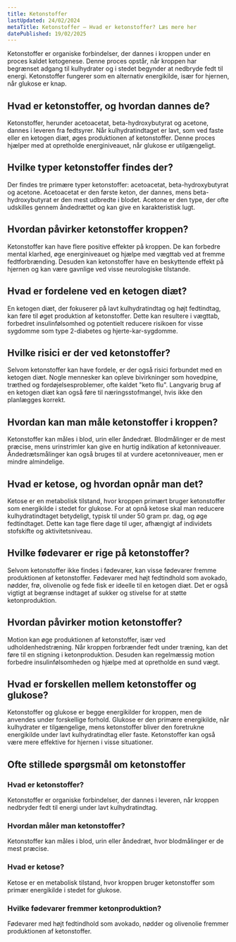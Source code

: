 ```yaml
---
title: Ketonstoffer
lastUpdated: 24/02/2024
metaTitle: Ketonstoffer – Hvad er ketonstoffer? Læs mere her
datePublished: 19/02/2025
---
```


Ketonstoffer er organiske forbindelser, der dannes i kroppen under en proces kaldet ketogenese. Denne proces opstår, når kroppen har begrænset adgang til kulhydrater og i stedet begynder at nedbryde fedt til energi. Ketonstoffer fungerer som en alternativ energikilde, især for hjernen, når glukose er knap. 

## Hvad er ketonstoffer, og hvordan dannes de?

Ketonstoffer, herunder acetoacetat, beta-hydroxybutyrat og acetone, dannes i leveren fra fedtsyrer. Når kulhydratindtaget er lavt, som ved faste eller en ketogen diæt, øges produktionen af ketonstoffer. Denne proces hjælper med at opretholde energiniveauet, når glukose er utilgængeligt.

## Hvilke typer ketonstoffer findes der?

Der findes tre primære typer ketonstoffer: acetoacetat, beta-hydroxybutyrat og acetone. Acetoacetat er den første keton, der dannes, mens beta-hydroxybutyrat er den mest udbredte i blodet. Acetone er den type, der ofte udskilles gennem åndedrættet og kan give en karakteristisk lugt.

## Hvordan påvirker ketonstoffer kroppen?

Ketonstoffer kan have flere positive effekter på kroppen. De kan forbedre mental klarhed, øge energiniveauet og hjælpe med vægttab ved at fremme fedtforbrænding. Desuden kan ketonstoffer have en beskyttende effekt på hjernen og kan være gavnlige ved visse neurologiske tilstande.

## Hvad er fordelene ved en ketogen diæt?

En ketogen diæt, der fokuserer på lavt kulhydratindtag og højt fedtindtag, kan føre til øget produktion af ketonstoffer. Dette kan resultere i vægttab, forbedret insulinfølsomhed og potentielt reducere risikoen for visse sygdomme som type 2-diabetes og hjerte-kar-sygdomme.

## Hvilke risici er der ved ketonstoffer?

Selvom ketonstoffer kan have fordele, er der også risici forbundet med en ketogen diæt. Nogle mennesker kan opleve bivirkninger som hovedpine, træthed og fordøjelsesproblemer, ofte kaldet "keto flu". Langvarig brug af en ketogen diæt kan også føre til næringsstofmangel, hvis ikke den planlægges korrekt.

## Hvordan kan man måle ketonstoffer i kroppen?

Ketonstoffer kan måles i blod, urin eller åndedræt. Blodmålinger er de mest præcise, mens urinstrimler kan give en hurtig indikation af ketonniveauer. Åndedrætsmålinger kan også bruges til at vurdere acetonniveauer, men er mindre almindelige.

## Hvad er ketose, og hvordan opnår man det?

Ketose er en metabolisk tilstand, hvor kroppen primært bruger ketonstoffer som energikilde i stedet for glukose. For at opnå ketose skal man reducere kulhydratindtaget betydeligt, typisk til under 50 gram pr. dag, og øge fedtindtaget. Dette kan tage flere dage til uger, afhængigt af individets stofskifte og aktivitetsniveau.

## Hvilke fødevarer er rige på ketonstoffer?

Selvom ketonstoffer ikke findes i fødevarer, kan visse fødevarer fremme produktionen af ketonstoffer. Fødevarer med højt fedtindhold som avokado, nødder, frø, olivenolie og fede fisk er ideelle til en ketogen diæt. Det er også vigtigt at begrænse indtaget af sukker og stivelse for at støtte ketonproduktion.

## Hvordan påvirker motion ketonstoffer?

Motion kan øge produktionen af ketonstoffer, især ved udholdenhedstræning. Når kroppen forbrænder fedt under træning, kan det føre til en stigning i ketonproduktion. Desuden kan regelmæssig motion forbedre insulinfølsomheden og hjælpe med at opretholde en sund vægt.

## Hvad er forskellen mellem ketonstoffer og glukose?

Ketonstoffer og glukose er begge energikilder for kroppen, men de anvendes under forskellige forhold. Glukose er den primære energikilde, når kulhydrater er tilgængelige, mens ketonstoffer bliver den foretrukne energikilde under lavt kulhydratindtag eller faste. Ketonstoffer kan også være mere effektive for hjernen i visse situationer.

## Ofte stillede spørgsmål om ketonstoffer

### Hvad er ketonstoffer?

Ketonstoffer er organiske forbindelser, der dannes i leveren, når kroppen nedbryder fedt til energi under lavt kulhydratindtag.

### Hvordan måler man ketonstoffer?

Ketonstoffer kan måles i blod, urin eller åndedræt, hvor blodmålinger er de mest præcise.

### Hvad er ketose?

Ketose er en metabolisk tilstand, hvor kroppen bruger ketonstoffer som primær energikilde i stedet for glukose.

### Hvilke fødevarer fremmer ketonproduktion?

Fødevarer med højt fedtindhold som avokado, nødder og olivenolie fremmer produktionen af ketonstoffer.
